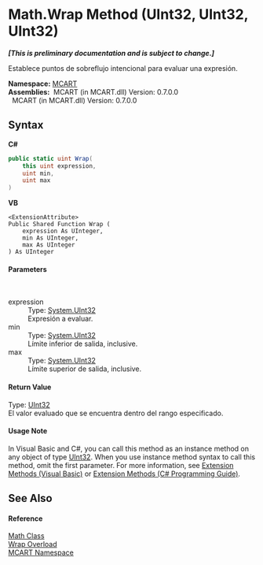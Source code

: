 # Math.Wrap Method (UInt32, UInt32, UInt32)
 _**\[This is preliminary documentation and is subject to change.\]**_

Establece puntos de sobreflujo intencional para evaluar una expresión.

**Namespace:**&nbsp;<a href="89e7854f-fe6f-d208-fb0c-b17953422852">MCART</a><br />**Assemblies:**&nbsp;&nbsp;MCART (in MCART.dll) Version: 0.7.0.0<br />&nbsp;&nbsp;MCART (in MCART.dll) Version: 0.7.0.0<br />

## Syntax

**C#**<br />
``` C#
public static uint Wrap(
	this uint expression,
	uint min,
	uint max
)
```

**VB**<br />
``` VB
<ExtensionAttribute>
Public Shared Function Wrap ( 
	expression As UInteger,
	min As UInteger,
	max As UInteger
) As UInteger
```


#### Parameters
&nbsp;<dl><dt>expression</dt><dd>Type: <a href="http://msdn2.microsoft.com/es-es/library/ctys3981" target="_blank">System.UInt32</a><br />Expresión a evaluar.</dd><dt>min</dt><dd>Type: <a href="http://msdn2.microsoft.com/es-es/library/ctys3981" target="_blank">System.UInt32</a><br />Límite inferior de salida, inclusive.</dd><dt>max</dt><dd>Type: <a href="http://msdn2.microsoft.com/es-es/library/ctys3981" target="_blank">System.UInt32</a><br />Límite superior de salida, inclusive.</dd></dl>

#### Return Value
Type: <a href="http://msdn2.microsoft.com/es-es/library/ctys3981" target="_blank">UInt32</a><br />El valor evaluado que se encuentra dentro del rango especificado.

#### Usage Note
In Visual Basic and C#, you can call this method as an instance method on any object of type <a href="http://msdn2.microsoft.com/es-es/library/ctys3981" target="_blank">UInt32</a>. When you use instance method syntax to call this method, omit the first parameter. For more information, see <a href="http://msdn.microsoft.com/en-us/library/bb384936.aspx">Extension Methods (Visual Basic)</a> or <a href="http://msdn.microsoft.com/en-us/library/bb383977.aspx">Extension Methods (C# Programming Guide)</a>.

## See Also


#### Reference
<a href="f110ea19-9a5d-de5d-39e7-a5ebffb3bc2c">Math Class</a><br /><a href="f2313fd9-823a-1b56-1e77-020b729f9ef1">Wrap Overload</a><br /><a href="89e7854f-fe6f-d208-fb0c-b17953422852">MCART Namespace</a><br />